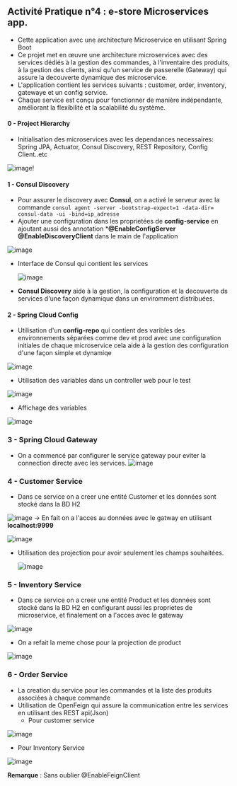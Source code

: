 ## Activité Pratique n°4 : e-store Microservices app.


-  Cette application avec une architecture Microservice en utilisant Spring Boot
-  Ce projet met en œuvre une architecture microservices avec des services dédiés à la gestion des commandes, à l'inventaire des produits, à la gestion des clients, ainsi qu'un service de passerelle (Gateway) qui assure la decouverte dynamique des microservice.
-  L'application contient les services suivants : customer, order, inventory, gatewaye et un config service.
-   Chaque service est conçu pour fonctionner de manière indépendante, améliorant la flexibilité et la scalabilité du système.

#### 0 - Project Hierarchy

- Initialisation des microservices avec les dependances necessaires: Spring JPA, Actuator, Consul Discovery, REST Repository, Config Client..etc

![image](https://github.com/KhaoulaElHattabi/microservices-app-activite-n-4/assets/92638641/b6baf3e7-136c-4c84-8abe-64a888c77cbb)!

#### 1 - Consul Discovery
- Pour assurer le discovery avec **Consul**, on a activé le serveur avec la commande
  ``` consul agent -server -bootstrap-expect=1 -data-dir= consul-data -ui -bind=ip_adresse ```
- Ajouter une configuration dans les proprietées de **config-service** en ajoutant aussi des annotation ***@EnableConfigServer @EnableDiscoveryClient** dans le main de l'application

![image](https://github.com/KhaoulaElHattabi/microservices-app-activite-n-4/assets/92638641/12940ae5-702c-49fd-920a-6c176b68bd70)

- Interface de Consul qui contient les services

  ![image](https://github.com/KhaoulaElHattabi/microservices-app-activite-n-4/assets/92638641/a65bf163-29a3-41ba-91cc-834d9faf3054)

- **Consul Discovery** aide à la gestion, la configuration et la decouverte ds services d'une façon dynamique dans un enviromment distribuées.

#### 2 - Spring Cloud Config
- Utilisation d'un **config-repo** qui contient des varibles des environnements séparées comme dev et prod avec une configuration initiales de chaque microservice cela aide à la gestion des configuration d'une façon simple et dynamiqe

![image](https://github.com/KhaoulaElHattabi/microservices-app-activite-n-4/assets/92638641/9f688a93-2f8a-42fe-b54d-bf2d386e5cd1)

- Utilisation des variables dans un controller web pour le test

![image](https://github.com/KhaoulaElHattabi/microservices-app-activite-n-4/assets/92638641/8d5ea783-b4e3-4d03-a785-b7bc7e2c7639)

- Affichage des variables

![image](https://github.com/KhaoulaElHattabi/microservices-app-activite-n-4/assets/92638641/ff70d391-8f25-41bb-9638-756d0a7b30ee)

### 3 - Spring Cloud Gateway
- On a commencé par configurer le service gateway pour eviter la connection directe avec les services.
  ![image](https://github.com/KhaoulaElHattabi/microservices-app-activite-n-4/assets/92638641/281006d1-17d8-4bed-809e-93af9135d9d9)

### 4 - Customer Service
- Dans ce service on a creer une entité Customer et les données sont stocké dans la BD H2

![image](https://github.com/KhaoulaElHattabi/microservices-app-activite-n-4/assets/92638641/9d527ebd-0979-45d4-9d52-47ad36432f50)
-> En fait on a l'acces au données avec le gatway en utilisant **localhost:9999**

![image](https://github.com/KhaoulaElHattabi/microservices-app-activite-n-4/assets/92638641/0829c2b9-91d5-4570-b866-8c356ab9ef06)

- Utilisation des projection pour avoir seulement les champs souhaitées.

  ![image](https://github.com/KhaoulaElHattabi/microservices-app-activite-n-4/assets/92638641/bcc18278-1fe1-43ad-b3dc-69cd4f976539)


### 5 - Inventory Service
- Dans ce service on a creer une entité Product et les données sont stocké dans la BD H2 en configurant aussi les proprietes de microservice, et finalement on a l'acces avec le gateway

![image](https://github.com/KhaoulaElHattabi/microservices-app-activite-n-4/assets/92638641/b9e9b8b8-63fa-43a3-ad5a-8bfe1de9020e)

- On a refait la meme chose pour la projection de product

![image](https://github.com/KhaoulaElHattabi/microservices-app-activite-n-4/assets/92638641/25083cf3-4762-45da-8a56-d5d12cfeeb7a)


### 6 - Order Service
* La creation du service pour les commandes et la liste des produits associées à chaque commande
* Utilisation de OpenFeign qui assure la communication entre les services en utilisant des REST api(Json)
    - Pour customer service

![image](https://github.com/KhaoulaElHattabi/microservices-app-activite-n-4/assets/92638641/9adb9bda-3b0f-4893-ba9d-1c31ad342ade)

- Pour Inventory Service

![image](https://github.com/KhaoulaElHattabi/microservices-app-activite-n-4/assets/92638641/e9ebfecd-6af5-467a-869a-889b386b7e48)

**Remarque** : Sans oublier @EnableFeignClient 